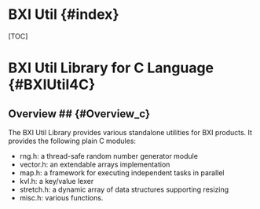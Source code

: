 BXI Util                                   {#index}
=====================

[TOC]

BXI Util Library for C Language                    {#BXIUtil4C}
================================

## Overview ##                                           {#Overview_c}

The BXI Util Library provides various standalone utilities for BXI products.
It provides the following plain C modules:

- rng.h: a thread-safe random number generator module
- vector.h: an extendable arrays implementation
- map.h: a framework for executing independent tasks in parallel
- kvl.h: a key/value lexer
- stretch.h: a dynamic array of data structures supporting resizing
- misc.h: various functions.

